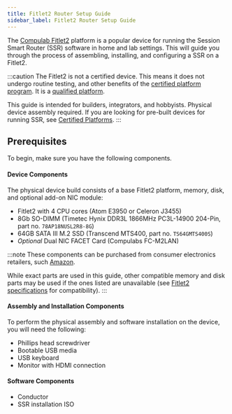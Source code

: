 ```yaml
---
title: Fitlet2 Router Setup Guide
sidebar_label: Fitlet2 Router Setup Guide
---
```


The [Compulab Fitlet2](https://fit-iot.com/web/products/fitlet2/) platform is a popular device for running the Session Smart Router (SSR) software in home and lab settings. This will guide you through the process of assembling, installing, and configuring a SSR on a Fitlet2.

:::caution
The Fitlet2 is not a certified device. This means it does not undergo routine testing, and other benefits of the [certified platform program](about_supported_platforms.md#128t-certification-program). It is a [qualified platform](about_supported_platforms.md#terminology).

This guide is intended for builders, integrators, and hobbyists. Physical device assembly required. If you are looking for pre-built devices for running SSR, see [Certified Platforms](about_certified_platforms.mdx).
:::

## Prerequisites

To begin, make sure you have the following components.

#### Device Components

The physical device build consists of a base Fitlet2 platform, memory, disk, and optional add-on NIC module:
* Fitlet2 with 4 CPU cores (Atom E3950 or Celeron J3455)
* 8Gb SO-DIMM (Timetec Hynix DDR3L 1866MHz PC3L-14900 204-Pin, part no. `78AP18NUSL2R8-8G`)
* 64GB SATA III M.2 SSD (Transcend MTS400, part no. `TS64GMTS400S`)
* *Optional* Dual NIC FACET Card (Compulabs FC-M2LAN)

:::note
These components can be purchased from consumer electronics retailers, such [Amazon](https://www.amazon.com/ideas/amzn1.account.AFEITBAWWFE3KCP64DCHR6WZFYOQ/31C3HW2CG2L54?ref=idea_share).

While exact parts are used in this guide, other compatible memory and disk parts may be used if the ones listed are unavailable (see [Fitlet2 specifications](https://fit-iot.com/web/products/fitlet2/fitlet2-specifications/) for compatibility).
:::

#### Assembly and Installation Components

To perform the physical assembly and software installation on the device, you will need the following:
* Phillips head screwdriver
* Bootable USB media
* USB keyboard
* Monitor with HDMI connection

#### Software Components
* Conductor
* SSR installation ISO

